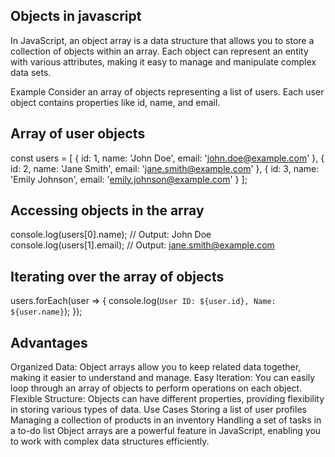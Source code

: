 ## Objects in javascript
In JavaScript, an object array is a data structure that allows you to store a collection of objects within an array. Each object can represent an entity with various attributes, making it easy to manage and manipulate complex data sets.

Example
Consider an array of objects representing a list of users. Each user object contains properties like id, name, and email.


## Array of user objects
const users = [
  {
    id: 1,
    name: 'John Doe',
    email: 'john.doe@example.com'
  },
  {
    id: 2,
    name: 'Jane Smith',
    email: 'jane.smith@example.com'
  },
  {
    id: 3,
    name: 'Emily Johnson',
    email: 'emily.johnson@example.com'
  }
];

##  Accessing objects in the array
console.log(users[0].name); // Output: John Doe
console.log(users[1].email); // Output: jane.smith@example.com

## Iterating over the array of objects
users.forEach(user => {
  console.log(`User ID: ${user.id}, Name: ${user.name}`);
});

## Advantages
Organized Data: Object arrays allow you to keep related data together, making it easier to understand and manage.
Easy Iteration: You can easily loop through an array of objects to perform operations on each object.
Flexible Structure: Objects can have different properties, providing flexibility in storing various types of data.
Use Cases
Storing a list of user profiles
Managing a collection of products in an inventory
Handling a set of tasks in a to-do list
Object arrays are a powerful feature in JavaScript, enabling you to work with complex data structures efficiently.

